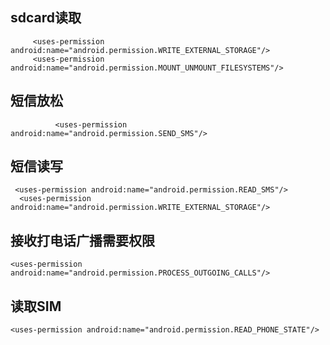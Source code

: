 ## sdcard读取
         <uses-permission android:name="android.permission.WRITE_EXTERNAL_STORAGE"/>
         <uses-permission android:name="android.permission.MOUNT_UNMOUNT_FILESYSTEMS"/>
## 短信放松
              <uses-permission android:name="android.permission.SEND_SMS"/>
## 短信读写
     <uses-permission android:name="android.permission.READ_SMS"/>
      <uses-permission android:name="android.permission.WRITE_EXTERNAL_STORAGE"/>

## 接收打电话广播需要权限
	<uses-permission android:name="android.permission.PROCESS_OUTGOING_CALLS"/>
## 读取SIM
    <uses-permission android:name="android.permission.READ_PHONE_STATE"/>